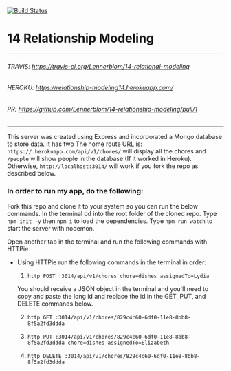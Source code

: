 [![Build Status](https://travis-ci.org/Lennerblom/14-relationship-modeling.svg?branch=master)](https://travis-ci.org/Lennerblom/14-relationship-modeling)

# 14 Relationship Modeling
___
###### TRAVIS: https://travis-ci.org/Lennerblom/14-relational-modeling
###### HEROKU: https://relationship-modeling14.herokuapp.com/
###### PR: https://github.com/Lennerblom/14-relationship-modeling/pull/1
___
This server was created using Express and incorporated a Mongo database to store data.  It has two The home route URL is: `https://.herokuapp.com/api/v1/chores/` will display all the chores and `/people` will show people in the database (If it worked in Heroku).  Otherwise, `http://localhost:3014/` will work if you fork the repo as described below.

### **In order to run my app, do the following:**

Fork this repo and clone it to your system so you can run the below commands.  In the terminal cd into the root folder of the cloned repo.  Type `npm init -y` then `npm i` to load the dependencies. Type `npm run watch` to start the server with nodemon.

Open another tab in the terminal and run the following commands with HTTPie

* Using HTTPie run the following commands in the terminal in order:

  1. `http POST :3014/api/v1/chores chore=dishes assignedTo=Lydia`

  You should receive a JSON object in the terminal and you'll need to copy and paste the long id and replace the id in the GET, PUT, and DELETE commands below.

  2. `http GET :3014/api/v1/chores/829c4c60-6df0-11e8-8bb8-8f5a2fd3ddda`

  3. `http PUT :3014/api/v1/chores/829c4c60-6df0-11e8-8bb8-8f5a2fd3ddda chore=dishes assignedTo=Elizabeth`

  4. `http DELETE :3014/api/v1/chores/829c4c60-6df0-11e8-8bb8-8f5a2fd3ddda`